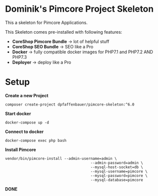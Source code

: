 # Dominik's Pimcore Project Skeleton

This a skeleton for Pimcore Applications.

This Skeleton comes pre-installed with following features:

 - **CoreShop Pimcore Bundle** -> lot of helpful stuff
 - **CoreShop SEO Bundle** -> SEO like a Pro
 - **Docker** -> fully compatible docker images for PHP7.1 and PHP7.2 AND PHP7.3
 - **Deployer** -> deploy like a Pro

# Setup

**Create a new Project**
```
composer create-project dpfaffenbauer/pimcore-skeleton:^6.0
```

**Start docker**
```
docker-compose up -d
```

**Connect to docker**
```
docker-compose exec php bash
```

**Install Pimcore**
```
vendor/bin/pimcore-install --admin-username=admin \
                                       --admin-password=admin \
                                       --mysql-host-socket=db \
                                       --mysql-username=pimcore \
                                       --mysql-password=pimcore \
                                       --mysql-database=pimcore
```

**DONE**
